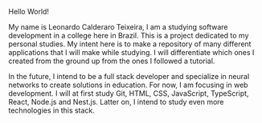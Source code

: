 Hello World!

My name is Leonardo Calderaro Teixeira, I am a studying software development in a college here in Brazil. This is a project dedicated to my personal studies. My intent here is to make a repository of many different applications that I will make while studying. I will differentiate which ones I created from the ground up from the ones I followed a tutorial.

In the future, I intend to be a full stack developer and specialize in neural networks to create solutions in education. For now, I am focusing in web development. I will at first study Git, HTML, CSS, JavaScript, TypeScript, React, Node.js and Nest.js. Latter on, I intend to study even more technologies in this stack.
